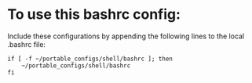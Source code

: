 # To use this bashrc config:

Include these configurations by appending the following lines to the local .bashrc file:  

    if [ -f ~/portable_configs/shell/bashrc ]; then  
        ~/portable_configs/shell/bashrc  
    fi

